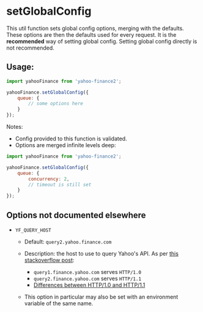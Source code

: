 # setGlobalConfig

This util function sets global config options, merging with the defaults. These options are then the defaults used for every request. It is the **recommended** way of setting global config. Setting global config directly is not recommended.

## Usage:

```js
import yahooFinance from 'yahoo-finance2';

yahooFinance.setGlobalConfig({
    queue: {
        // some options here
    }
});
```

Notes:

- Config provided to this function is validated.
- Options are merged infinite levels deep:

```js
import yahooFinance from 'yahoo-finance2';

yahooFinance.setGlobalConfig({
    queue: {
        concurrency: 2,
        // timeout is still set
    }
});
```

## Options not documented elsewhere

* `YF_QUERY_HOST`

  * Default: `query2.yahoo.finance.com`
  * Description: the host to use to query Yahoo's API.
  As per
  [this stackoverflow post](https://stackoverflow.com/questions/44030983/yahoo-finance-url-not-working/47505102#47505102):

    * `query1.finance.yahoo.com` serves `HTTP/1.0`
    * `query2.finance.yahoo.com` serves `HTTP/1.1`
    * [Differences between HTTP/1.0 and HTTP/1.1](https://stackoverflow.com/questions/246859/http-1-0-vs-1-1)

  * This option in particular may also be set with an environment variable of the same name.
